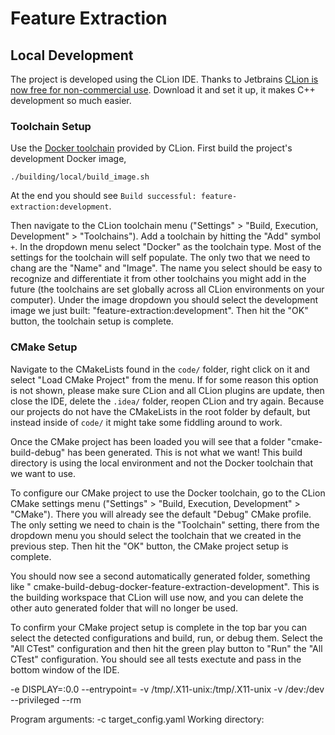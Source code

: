 # Feature Extraction

## Local Development

The project is developed using the CLion IDE. Thanks to
Jetbrains [CLion is now free for non-commercial use](https://blog.jetbrains.com/clion/2025/05/clion-is-now-free-for-non-commercial-use/).
Download it and set it up, it makes C++ development so much easier.

### Toolchain Setup

Use the [Docker toolchain](https://www.jetbrains.com/help/clion/clion-toolchains-in-docker.html) provided by CLion.
First build the project's development Docker image,

    ./building/local/build_image.sh

At the end you should see `Build successful: feature-extraction:development`.

Then navigate to the CLion toolchain menu ("Settings" > "Build, Execution, Development" > "Toolchains"). Add a toolchain
by hitting the "Add" symbol `+`. In the dropdown menu select "Docker" as the toolchain type. Most of the settings for
the toolchain will self populate. The only two that we need to chang are the "Name" and "Image". The name you select
should be easy to recognize and differentiate it from other toolchains you might add in the future (the toolchains are
set globally across all CLion environments on your computer). Under the image dropdown you should select the development
image we just built: "feature-extraction:development". Then hit the "OK" button, the toolchain setup is complete.

### CMake Setup

Navigate to the CMakeLists found in the `code/` folder, right click on it and select "Load CMake Project" from the menu.
If for some reason this option is not shown, please make sure CLion and all CLion plugins are update, then close the
IDE, delete the `.idea/` folder, reopen CLion and try again. Because our projects do not have the CMakeLists in the root
folder by default, but instead inside of `code/` it might take some fiddling around to work.

Once the CMake project has been loaded you will see that a folder "cmake-build-debug" has been generated. This is not
what we want! This build directory is using the local environment and not the Docker toolchain that we want to use.

To configure our CMake project to use the Docker toolchain, go to the CLion CMake settings menu ("Settings" > "Build,
Execution, Development" > "CMake"). There you will already see the default "Debug" CMake profile. The only setting we
need to chain is the "Toolchain" setting, there from the dropdown menu you should select the toolchain that we created
in the previous step. Then hit the "OK" button, the CMake project setup is complete.

You should now see a second automatically generated folder, something like "
cmake-build-debug-docker-feature-extraction-development". This is the building workspace that CLion will use now, and
you can delete the other auto generated folder that will no longer be used.

To confirm your CMake project setup is complete in the top bar you can select the detected configurations and build,
run, or debug them. Select the "All CTest" configuration and then hit the green play button to "Run" the "All CTest"
configuration. You should see all tests exectute and pass in the bottom window of the IDE.

-e DISPLAY=:0.0 --entrypoint= -v /tmp/.X11-unix:/tmp/.X11-unix -v /dev:/dev --privileged --rm

Program arguments: -c target_config.yaml
Working directory: <example directory>



